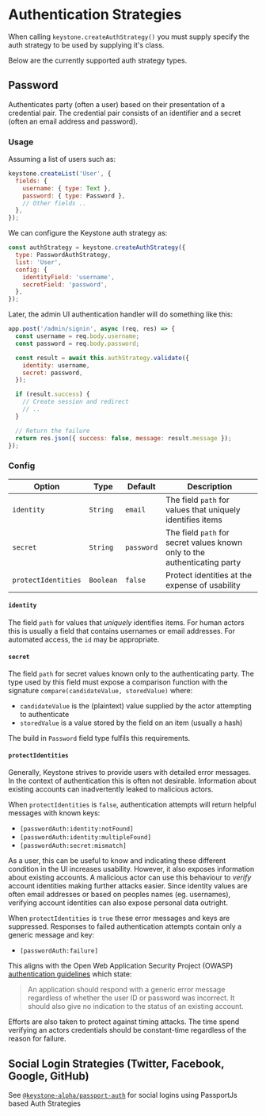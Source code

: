 <!--[meta]
section: api
subSection: packages
title: Authentication Strategies
[meta]-->

# Authentication Strategies

When calling `keystone.createAuthStrategy()` you must supply specify the auth strategy to be used
by supplying it's class.

Below are the currently supported auth strategy types.

## Password

Authenticates party (often a user) based on their presentation of a credential pair.
The credential pair consists of an identifier and a secret (often an email address and password).

### Usage

Assuming a list of users such as:

```js
keystone.createList('User', {
  fields: {
    username: { type: Text },
    password: { type: Password },
    // Other fields ..
  },
});
```

We can configure the Keystone auth strategy as:

```js
const authStrategy = keystone.createAuthStrategy({
  type: PasswordAuthStrategy,
  list: 'User',
  config: {
    identityField: 'username',
    secretField: 'password',
  },
});
```

Later, the admin UI authentication handler will do something like this:

```js
app.post('/admin/signin', async (req, res) => {
  const username = req.body.username;
  const password = req.body.password;

  const result = await this.authStrategy.validate({
    identity: username,
    secret: password,
  });

  if (result.success) {
    // Create session and redirect
    // ..
  }

  // Return the failure
  return res.json({ success: false, message: result.message });
});
```

### Config

| Option              | Type      | Default    | Description                                                               |
| ------------------- | --------- | ---------- | ------------------------------------------------------------------------- |
| `identity`          | `String`  | `email`    | The field `path` for values that uniquely identifies items                |
| `secret`            | `String`  | `password` | The field `path` for secret values known only to the authenticating party |
| `protectIdentities` | `Boolean` | `false`    | Protect identities at the expense of usability                            |

#### `identity`

The field `path` for values that _uniquely_ identifies items.
For human actors this is usually a field that contains usernames or email addresses.
For automated access, the `id` may be appropriate.

#### `secret`

The field `path` for secret values known only to the authenticating party.
The type used by this field must expose a comparison function with the signature
`compare(candidateValue, storedValue)` where:

- `candidateValue` is the (plaintext) value supplied by the actor attempting to authenticate
- `storedValue` is a value stored by the field on an item (usually a hash)

The build in `Password` field type fulfils this requirements.

#### `protectIdentities`

Generally, Keystone strives to provide users with detailed error messages.
In the context of authentication this is often not desirable.
Information about existing accounts can inadvertently leaked to malicious actors.

When `protectIdentities` is `false`,
authentication attempts will return helpful messages with known keys:

- `[passwordAuth:identity:notFound]`
- `[passwordAuth:identity:multipleFound]`
- `[passwordAuth:secret:mismatch]`

As a user, this can be useful to know and indicating these different condition in
the UI increases usability.
However, it also exposes information about existing accounts.
A malicious actor can use this behaviour to _verify_ account identities making further attacks easier.
Since identity values are often email addresses or based on peoples names (eg. usernames),
verifying account identities can also expose personal data outright.

When `protectIdentities` is `true` these error messages and keys are suppressed.
Responses to failed authentication attempts contain only a generic message and key:

- `[passwordAuth:failure]`

This aligns with the Open Web Application Security Project (OWASP)
[authentication guidelines](https://www.owasp.org/index.php/Authentication_Cheat_Sheet#Authentication_Responses)
which state:

> An application should respond with a generic error message regardless of whether the user ID or password was incorrect.
> It should also give no indication to the status of an existing account.

Efforts are also taken to protect against timing attacks.
The time spend verifying an actors credentials should be constant-time regardless of the reason for failure.

## Social Login Strategies (Twitter, Facebook, Google, GitHub)

See [`@keystone-alpha/passport-auth`](../../../passport-auth/README.md) for social logins using PassportJs based Auth Strategies
